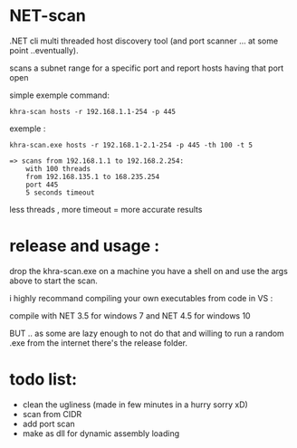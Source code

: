 # NET-scan
.NET cli multi threaded host discovery tool (and port scanner ... at some point ..eventually).

scans a subnet range for a specific port and report hosts having that port open
 
 simple exemple command:
 ```
 khra-scan hosts -r 192.168.1.1-254 -p 445
 ```

exemple :
```
khra-scan.exe hosts -r 192.168.1-2.1-254 -p 445 -th 100 -t 5
```

```
=> scans from 192.168.1.1 to 192.168.2.254:
    with 100 threads
    from 192.168.135.1 to 168.235.254 
    port 445
    5 seconds timeout
```
less threads , more timeout = more accurate results

# release and usage :

drop the khra-scan.exe on a machine you have a shell on and use the args above to start the scan.

i highly recommand compiling your own executables from code in VS :

compile with NET 3.5 for windows 7
and NET 4.5 for windows 10


BUT .. as some are lazy enough to not do that and willing to run a random .exe from the internet there's the release folder.
 
# todo list:
- clean the ugliness (made in few minutes in a hurry sorry xD)
- scan from CIDR
- add port scan
- make as dll for dynamic assembly loading
